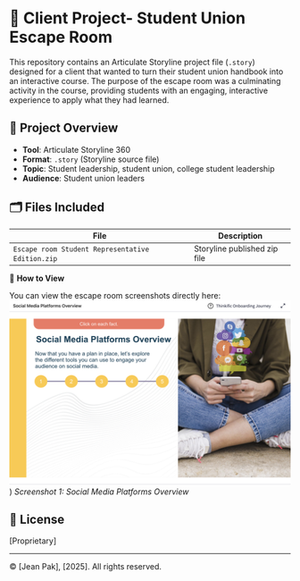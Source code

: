 # 📘 Client Project- Student Union Escape Room

This repository contains an Articulate Storyline project file (`.story`) designed for a client that wanted to turn their student union handbook into an interactive course. The purpose of the escape room was a culminating activity in the course, providing students with an engaging, interactive experience to apply what they had learned.

## 🧠 Project Overview

- **Tool**: Articulate Storyline 360
- **Format**: `.story` (Storyline source file)
- **Topic**: Student leadership, student union, college student leadership
- **Audience**: Student union leaders

## 🗂️ Files Included

| File | Description |
|------|-------------|
| `Escape room Student Representative Edition.zip` | Storyline published zip file |

🚀 **How to View**

You can view the escape room screenshots directly here:
![Screenshot 1: Introduction](https://github.com/jjpak88/Storyline-Files/blob/e126cdd47ae33bddcacf54afbca556adba14c742/Screenshot%202025-08-04%20at%2011.35.50%20AM.png))
*Screenshot 1: Social Media Platforms Overview*


## 📄 License

[Proprietary]

---

© [Jean Pak], [2025]. All rights reserved.

